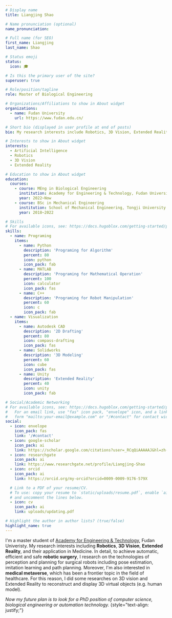 ```yaml
---
# Display name
title: Liangjing Shao

# Name pronunciation (optional)
name_pronunciation: 

# Full name (for SEO)
first_name: Liangjing
last_name: Shao

# Status emoji
status:
  icon: 🎓

# Is this the primary user of the site?
superuser: true

# Role/position/tagline
role: Master of Biological Engineering

# Organizations/Affiliations to show in About widget
organizations:
  - name: Fudan University
    url: https://www.fudan.edu.cn/

# Short bio (displayed in user profile at end of posts)
bio: My research interests include Robotics, 3D Vision, Extended Reality. I'm now focus on their application into robotic surgery and medical metaverse.

# Interests to show in About widget
interests:
  - Artificial Intelligence
  - Robotics
  - 3D Vision
  - Extended Reality

# Education to show in About widget
education:
  courses:
    - course: MEng in Biological Engineering
      institution: Academy for Engineering & Technology, Fudan University
      year: 2022~Now
    - course: BSc in Mechanical Engineering
      institution: School of Mechanical Engineering, Tongji University
      year: 2018~2022

# Skills
# For available icons, see: https://docs.hugoblox.com/getting-started/page-builder/#icons
skills:
  - name: Programing
    items:
      - name: Python
        description: 'Programing for Algorithm'
        percent: 80
        icon: python
        icon_pack: fab
      - name: MATLAB
        description: 'Programing for Mathematical Operation'
        percent: 100
        icon: calculator
        icon_pack: fas
      - name: C++
        description: 'Programing for Robot Manipulation'
        percent: 60
        icon: c
        icon_pack: fab
  - name: Visualization
    items:
      - name: Autodesk CAD
        description: '2D Drafting'
        percent: 80
        icon: compass-drafting
        icon_pack: fas
      - name: Solidworks
        description: '3D Modeling'
        percent: 60
        icon: cube
        icon_pack: fas
      - name: Unity
        description: 'Extended Reality'
        percent: 40
        icon: unity
        icon_pack: fab

# Social/Academic Networking
# For available icons, see: https://docs.hugoblox.com/getting-started/page-builder/#icons
#   For an email link, use "fas" icon pack, "envelope" icon, and a link in the
#   form "mailto:your-email@example.com" or "/#contact" for contact widget.
social:
  - icon: envelope
    icon_pack: fas
    link: '/#contact'
  - icon: google-scholar
    icon_pack: ai
    link: https://scholar.google.com/citations?user=_RCqQiAAAAAJ&hl=zh-CN
  - icon: researchgate
    icon_pack: ai
    link: https://www.researchgate.net/profile/Liangjing-Shao
  - icon: orcid
    icon_pack: ai
    link: https://orcid.org/my-orcid?orcid=0009-0009-9176-579X

  # Link to a PDF of your resume/CV.
  # To use: copy your resume to `static/uploads/resume.pdf`, enable `ai` icons in `params.yaml`,
  # and uncomment the lines below.
  - icon: cv
    icon_pack: ai
    link: uploads/updating.pdf

# Highlight the author in author lists? (true/false)
highlight_name: true
---
```


I'm a master student of <a href='https://faet.fudan.edu.cn/'>Academy for Engineering & Technology</a>, Fudan Univeristy. My research interests including <b>Robotics</b>, <b>3D Vision</b>, <b>Extended Reality</b>, and their application in Medicine. In detail, to achieve automatic, efficient and safe <b>robotic surgery</b>, I research on the technologies of perception and planning for surgical robots including pose estimation, imitation learning and path planning. Moreover, I'm also interested in <b>medical metaverse</b>, which has been a frontier topic in the field of healthcare. For this reason, I did some researches on 3D vision and Extended Reality to reconstruct and display 3D virtual objects (e.g. human model). 

<i>Now my future plan is to look for a PhD position of computer science, biological engineering or automation technology.</i>
{style="text-align: justify;"}
